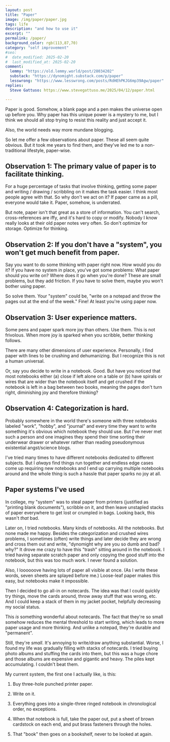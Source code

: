 ```yaml
---
layout: post
title: "Paper"
image: /img/paper/paper.jpg
tags: life
description: "and how to use it"
excerpt: ""
permalink: /paper/
background_color: rgb(113,87,70)
category: "self improvement"
#seo:
#  date_modified: 2025-02-20
#  last_modified_at: 2025-02-20
comment:
  lemmy: "https://old.lemmy.world/post/28034202"
  substack: "https://dynomight.substack.com/p/paper"
  lesswrong: "https://www.lesswrong.com/posts/RdHEhPKJG6mp39Agw/paper"
replies:
  Steve Gattuso: https://www.stevegattuso.me/2025/04/12/paper.html

---
```


Paper is good. Somehow, a blank page and a pen makes the universe open up before you. Why paper has this unique power is a mystery to me, but I think we should all stop trying to resist this reality and just accept it.

Also, the world needs way more mundane blogging.

So let me offer a few observations about paper. These all seem quite obvious. But it took me years to find them, and they've led me to a non-traditional lifestyle, paper-wise.

## Observation 1: The primary value of paper is to facilitate thinking.

For a huge percentage of tasks that involve thinking, getting some paper and writing / drawing / scribbling on it makes the task easier. I think most people agree with that. So why don't we act on it? If paper came as a pill, everyone would take it. Paper, somehow, is underrated.

But note, paper isn't that great as a store of information. You can't search, cross-references are iffy, and it's hard to copy or modify. Nobody I know really looks at their old paper notes very often. So don't optimize for storage. Optimize for thinking.

## Observation 2: If you don't have a "system", you won't get much benefit from paper.

Say you want to do some thinking with paper right now. How would you do it? If you have no system in place, you've got some problems: What paper should you write on? Where does it go when you're done? These are small problems, but they add friction. If you have to solve them, maybe you won't bother using paper.

So solve them. Your "system" could be, "write on a notepad and throw the pages out at the end of the week." Fine! At least you're using paper now.

## Observation 3: User experience matters.

Some pens and paper spark more joy than others. Use them. This is not frivolous. When more joy is sparked when you scribble, better thinking follows.

There are many other dimensions of user experience. Personally, I find paper with lines to be crushing and dehumanizing. But I recognize this is not a human universal.

Or, say you decide to write in a notebook. Good. But have you noticed that most notebooks either (a) close if left alone on a table or (b) have spirals or wires that are wider than the notebook itself and get crushed if the notebook is left in a bag between two books, meaning the pages don't turn right, diminishing joy and therefore thinking?

## Observation 4: Categorization is hard.

Probably somewhere in the world there's someone with three notebooks labeled "work", "hobby", and "journal" and every time they want to write something it's obvious which notebook they should use. But I've never met such a person and one imagines they spend their time sorting their underwear drawer or whatever rather than reading pseudonymous existential angst/science blogs.

I've tried many times to have different notebooks dedicated to different subjects. But I *always* find things run together and endless edge cases come up requiring new notebooks and I end up carrying multiple notebooks around and the whole thing is such a hassle that paper sparks no joy at all.

## Paper systems I've used

In college, my "system" was to steal paper from printers (justified as "printing blank documents"), scribble on it, and then leave unstapled stacks of paper everywhere to get lost or crumpled in bags. Looking back, this wasn't *that* bad.

Later on, I tried notebooks. Many kinds of notebooks. All the notebooks. But none made me happy. Besides the categorization and crushed wires problems, I sometimes (often) write things and later decide they are wrong and cross them out and write, "dynomight why are you so dumb and bad? why?" It drove me crazy to have this "trash" sitting around in the notebook. I tried having separate scratch paper and only copying the good stuff into the notebook, but this was too much work. I never found a solution.

Also, I loooooove having lots of paper all visible at once. (As I write these words, seven sheets are splayed before me.) Loose-leaf paper makes this easy, but notebooks make it impossible.

Then I decided to go all-in on notecards. The idea was that I could quickly try things, move the cards around, throw away stuff that was wrong, etc. And I could keep a stack of them in my jacket pocket, helpfully decreasing my social status.

This *is* something wonderful about notecards. The fact that they're so small somehow reduces the mental threshold to start writing, which leads to more paper usage and more thinking. And unlike a notepad, they're durable and "permanent".

Still, they're *small*. It's annoying to write/draw anything substantial. Worse, I found my life was gradually filling with stacks of notecards. I tried buying photo albums and stuffing the cards into them, but this was a huge chore and those albums are expensive and gigantic and heavy. The piles kept accumulating. I couldn't beat them.

My current system, the first one I actually like, is this:

1. Buy three-hole punched printer paper.

2. Write on it.

3. Everything goes into a single-three ringed notebook in chronological order, no exceptions.

4. When that notebook is full, take the paper out, put a sheet of brown cardstock on each end, and put brass fasteners through the holes.

5. That "book" then goes on a bookshelf, never to be looked at again.